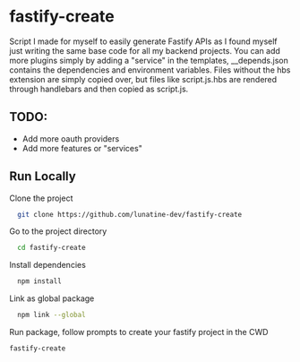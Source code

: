 # fastify-create

Script I made for myself to easily generate Fastify APIs as I found myself just writing the same base code for all my backend projects. You can add more plugins simply by adding a "service" in the templates, \_\_depends.json contains the dependencies and environment variables. Files without the hbs extension are simply copied over, but files like script.js.hbs are rendered through handlebars and then copied as script.js.

## TODO:

- Add more oauth providers
- Add more features or "services"

## Run Locally

Clone the project

```bash
  git clone https://github.com/lunatine-dev/fastify-create
```

Go to the project directory

```bash
  cd fastify-create
```

Install dependencies

```bash
  npm install
```

Link as global package

```bash
  npm link --global
```

Run package, follow prompts to create your fastify project in the CWD

```
fastify-create
```
